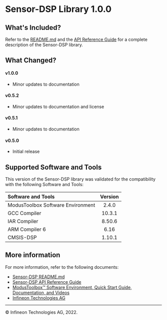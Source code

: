 # Sensor-DSP Library 1.0.0

## What's Included?

Refer to the [README.md](./README.md) and the [API Reference Guide](https://infineon.github.io/sensor-dsp/html/index.html) for a complete description of the Sensor-DSP library.

## What Changed?
#### v1.0.0
* Minor updates to documentation
#### v0.5.2
* Minor updates to documentation and license
#### v0.5.1
* Minor updates to documentation
#### v0.5.0
* Initial release

## Supported Software and Tools

This version of the Sensor-DSP library was validated for the compatibility with the following Software and Tools:

| Software and Tools                                      | Version |
| :---                                                    | :----:  |
| ModusToolbox Software Environment                       | 2.4.0   |
| GCC Compiler                                            | 10.3.1  |
| IAR Compiler                                            | 8.50.6  |
| ARM Compiler 6                                          | 6.16    |
| CMSIS-DSP                                               | 1.10.1  |

## More information

For more information, refer to the following documents:

* [Sensor-DSP README.md](./README.md)
* [Sensor-DSP API Reference Guide](https://infineon.github.io/sensor-dsp/html/index.html)
* [ModusToolbox&trade; Software Environment, Quick Start Guide, Documentation, and Videos](https://www.infineon.com/cms/en/design-support/tools/sdk/modustoolbox-software)
* [Infineon Technologies AG](https://www.infineon.com)

---

© Infineon Technologies AG, 2022.
